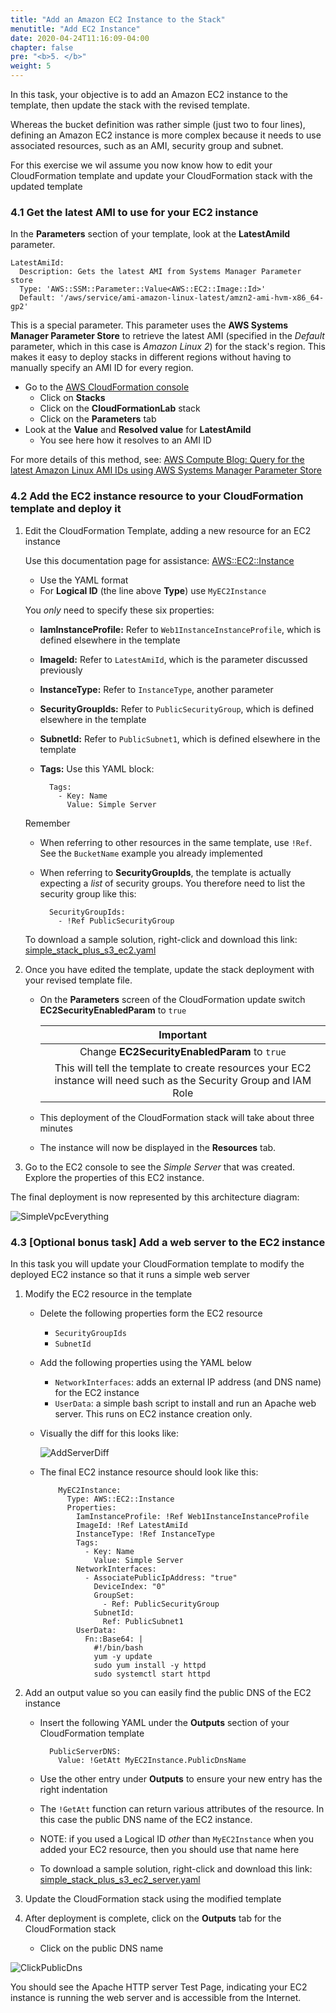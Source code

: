 ```yaml
---
title: "Add an Amazon EC2 Instance to the Stack"
menutitle: "Add EC2 Instance"
date: 2020-04-24T11:16:09-04:00
chapter: false
pre: "<b>5. </b>"
weight: 5
---
```


In this task, your objective is to add an Amazon EC2 instance to the template, then update the stack with the revised template.

Whereas the bucket definition was rather simple (just two to four lines), defining an Amazon EC2 instance is more complex because it needs to use associated resources, such as an AMI, security group and subnet.

For this exercise we wil assume you now know how to edit your CloudFormation template and update your CloudFormation stack with the updated template

### 4.1 Get the latest AMI to use for your EC2 instance

In the **Parameters** section of your template, look at the **LatestAmiId** parameter.

    LatestAmiId:
      Description: Gets the latest AMI from Systems Manager Parameter store
      Type: 'AWS::SSM::Parameter::Value<AWS::EC2::Image::Id>'
      Default: '/aws/service/ami-amazon-linux-latest/amzn2-ami-hvm-x86_64-gp2'

This is a special parameter. This parameter uses the **AWS Systems Manager Parameter Store** to retrieve the latest AMI (specified in the *Default* parameter, which in this case is *Amazon Linux 2*) for the stack's region. This makes it easy to deploy stacks in different regions without having to manually specify an AMI ID for every region.

* Go to the [AWS CloudFormation console](https://console.aws.amazon.com/cloudformation)
    * Click on **Stacks**
    * Click on the **CloudFormationLab** stack
    * Click on the **Parameters** tab
* Look at the **Value** and **Resolved value** for **LatestAmiId**
    * You see here how it resolves to an AMI ID

For more details of this method, see: [AWS Compute Blog: Query for the latest Amazon Linux AMI IDs using AWS Systems Manager Parameter Store](https://aws.amazon.com/blogs/compute/query-for-the-latest-amazon-linux-ami-ids-using-aws-systems-manager-parameter-store/)

### 4.2 Add the EC2 instance resource to your CloudFormation template and deploy it

1. Edit the CloudFormation Template, adding a new resource for an EC2 instance

    Use this documentation page for assistance:
        [AWS::EC2::Instance](https://docs.aws.amazon.com/AWSCloudFormation/latest/UserGuide/aws-properties-ec2-instance.html)

    * Use the YAML format
    * For **Logical ID** (the line above **Type**) use `MyEC2Instance`

    You _only_ need to specify these six properties:

    * **IamInstanceProfile:** Refer to `Web1InstanceInstanceProfile`, which is defined elsewhere in the template
    * **ImageId:** Refer to `LatestAmiId`, which is the parameter discussed previously
    * **InstanceType:** Refer to `InstanceType`, another parameter
    * **SecurityGroupIds:** Refer to `PublicSecurityGroup`, which is defined elsewhere in the template
    * **SubnetId:** Refer to `PublicSubnet1`, which is defined elsewhere in the template
    * **Tags:** Use this YAML block:

            Tags:
              - Key: Name
                Value: Simple Server

    Remember

    * When referring to other resources in the same template, use `!Ref`. See the `BucketName` example you already implemented
    * When referring to **SecurityGroupIds**, the template is actually expecting a _list_ of security groups. You therefore need to list the security group like this:

            SecurityGroupIds:
              - !Ref PublicSecurityGroup

    To download a sample solution, right-click and download this link:
    [simple_stack_plus_s3_ec2.yaml](/Reliability/200_Deploy_and_Update_CloudFormation/Code/CloudFormation/simple_stack_plus_s3_ec2.yaml)

1. Once you have edited the template, update the stack deployment with your revised template file.
    * On the **Parameters** screen of the CloudFormation update switch **EC2SecurityEnabledParam** to `true`

        | Important |
        |:---:|
        |Change **EC2SecurityEnabledParam** to `true`|
        |This will tell the template to create resources your EC2 instance will need such as the Security Group and IAM Role|

    * This deployment of the CloudFormation stack will take about three minutes
    * The instance will now be displayed in the **Resources** tab.

1. Go to the EC2 console to see the *Simple Server* that was created. Explore the properties of this EC2 instance.

The final deployment is now represented by this architecture diagram:

![SimpleVpcEverything](/Reliability/200_Deploy_and_Update_CloudFormation/Images//SimpleVpcEverything.png)

### 4.3 [Optional bonus task] Add a web server to the EC2 instance

In this task you will update your CloudFormation template to modify the deployed EC2 instance so that it runs a simple web server

1. Modify the EC2 resource in the template
    * Delete the following properties form the EC2 resource
        * `SecurityGroupIds`
        * `SubnetId`
    * Add the following properties using the YAML below
        * `NetworkInterfaces`: adds an external IP address (and DNS name) for the EC2 instance
        * `UserData`: a simple bash script to install and run an Apache web server. This runs on EC2 instance creation only.

    * Visually the diff for this looks like:

         ![AddServerDiff](/Reliability/200_Deploy_and_Update_CloudFormation/Images//AddServerDiff.png)

    * The final EC2 instance resource should look like this:

              MyEC2Instance:
                Type: AWS::EC2::Instance
                Properties:
                  IamInstanceProfile: !Ref Web1InstanceInstanceProfile
                  ImageId: !Ref LatestAmiId
                  InstanceType: !Ref InstanceType
                  Tags:
                    - Key: Name
                      Value: Simple Server
                  NetworkInterfaces:
                    - AssociatePublicIpAddress: "true"
                      DeviceIndex: "0"
                      GroupSet:
                        - Ref: PublicSecurityGroup
                      SubnetId:
                        Ref: PublicSubnet1
                  UserData:
                    Fn::Base64: |
                      #!/bin/bash
                      yum -y update
                      sudo yum install -y httpd
                      sudo systemctl start httpd

1. Add an output value so you can easily find the public DNS of the EC2 instance
    * Insert the following YAML under the **Outputs** section of your CloudFormation template

            PublicServerDNS:
              Value: !GetAtt MyEC2Instance.PublicDnsName

    * Use the other entry under **Outputs** to ensure your new entry has the right indentation
    * The `!GetAtt` function can return various attributes of the resource. In this case the public DNS name of the EC2 instance.
    * NOTE: if you used a Logical ID _other_ than `MyEC2Instance` when you added your EC2 resource, then you should use that name here
    * To download a sample solution, right-click and download this link:
    [simple_stack_plus_s3_ec2_server.yaml](/Reliability/200_Deploy_and_Update_CloudFormation/Code/CloudFormation/simple_stack_plus_s3_ec2_server.yaml)

1. Update the CloudFormation stack using the modified template
1. After deployment is complete, click on the **Outputs** tab for the CloudFormation stack
    * Click on the public DNS name

![ClickPublicDns](/Reliability/200_Deploy_and_Update_CloudFormation/Images//ClickPublicDns.png)

You should see the Apache HTTP server Test Page, indicating your EC2 instance is running the web server and is accessible from the Internet.
